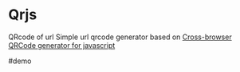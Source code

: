 # Qrjs
QRcode of url 
Simple url qrcode generator based on [Cross-browser QRCode generator for javascript ](https://github.com/davidshimjs/qrcodejs)

#demo 
